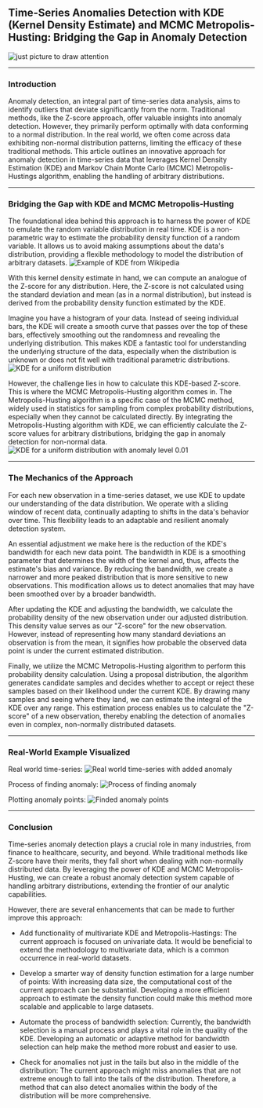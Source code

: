 ## Time-Series Anomalies Detection with KDE (Kernel Density Estimate) and MCMC Metropolis-Husting: Bridging the Gap in Anomaly Detection
![](./images/intro1.png "just picture to draw attention")

---
### Introduction
Anomaly detection, an integral part of time-series data analysis, aims to identify outliers that deviate significantly from the norm. Traditional methods, like the Z-score approach, offer valuable insights into anomaly detection. However, they primarily perform optimally with data conforming to a normal distribution. In the real world, we often come across data exhibiting non-normal distribution patterns, limiting the efficacy of these traditional methods. This article outlines an innovative approach for anomaly detection in time-series data that leverages Kernel Density Estimation (KDE) and Markov Chain Monte Carlo (MCMC) Metropolis-Hustings algorithm, enabling the handling of arbitrary distributions.

---
### Bridging the Gap with KDE and MCMC Metropolis-Husting

The foundational idea behind this approach is to harness the power of KDE to emulate the random variable distribution in real time. KDE is a non-parametric way to estimate the probability density function of a random variable. It allows us to avoid making assumptions about the data's distribution, providing a flexible methodology to model the distribution of arbitrary datasets.
![](./images/KDE0.png "Example of KDE from Wikipedia")

With this kernel density estimate in hand, we can compute an analogue of the Z-score for any distribution. Here, the Z-score is not calculated using the standard deviation and mean (as in a normal distribution), but instead is derived from the probability density function estimated by the KDE.

Imagine you have a histogram of your data. Instead of seeing individual bars, the KDE will create a smooth curve that passes over the top of these bars, effectively smoothing out the randomness and revealing the underlying distribution. This makes KDE a fantastic tool for understanding the underlying structure of the data, especially when the distribution is unknown or does not fit well with traditional parametric distributions.
![](./images/base1_animation.gif "KDE for a uniform distribution")

However, the challenge lies in how to calculate this KDE-based Z-score. This is where the MCMC Metropolis-Husting algorithm comes in. The Metropolis-Husting algorithm is a specific case of the MCMC method, widely used in statistics for sampling from complex probability distributions, especially when they cannot be calculated directly. By integrating the Metropolis-Husting algorithm with KDE, we can efficiently calculate the Z-score values for arbitrary distributions, bridging the gap in anomaly detection for non-normal data.
![](./images/base2_animation.gif "KDE for a uniform distribution with anomaly level 0.01")

---
### The Mechanics of the Approach
For each new observation in a time-series dataset, we use KDE to update our understanding of the data distribution. We operate with a sliding window of recent data, continually adapting to shifts in the data's behavior over time. This flexibility leads to an adaptable and resilient anomaly detection system.

An essential adjustment we make here is the reduction of the KDE's bandwidth for each new data point. The bandwidth in KDE is a smoothing parameter that determines the width of the kernel and, thus, affects the estimate's bias and variance. By reducing the bandwidth, we create a narrower and more peaked distribution that is more sensitive to new observations. This modification allows us to detect anomalies that may have been smoothed over by a broader bandwidth.

After updating the KDE and adjusting the bandwidth, we calculate the probability density of the new observation under our adjusted distribution. This density value serves as our "Z-score" for the new observation. However, instead of representing how many standard deviations an observation is from the mean, it signifies how probable the observed data point is under the current estimated distribution.

Finally, we utilize the MCMC Metropolis-Husting algorithm to perform this probability density calculation. Using a proposal distribution, the algorithm generates candidate samples and decides whether to accept or reject these samples based on their likelihood under the current KDE. By drawing many samples and seeing where they land, we can estimate the integral of the KDE over any range. This estimation process enables us to calculate the "Z-score" of a new observation, thereby enabling the detection of anomalies even in complex, non-normally distributed datasets.

---
### Real-World Example Visualized

Real world time-series:
![](./images/rdata1.png "Real world time-series with added anomaly")

Process of finding anomaly:
![](./images/test_animation.gif "Process of finding anomaly")

Plotting anomaly points:
![](./images/rdata2.png "Finded anomaly points")


---
### Conclusion
Time-series anomaly detection plays a crucial role in many industries, from finance to healthcare, security, and beyond. While traditional methods like Z-score have their merits, they fall short when dealing with non-normally distributed data. By leveraging the power of KDE and MCMC Metropolis-Husting, we can create a robust anomaly detection system capable of handling arbitrary distributions, extending the frontier of our analytic capabilities.

However, there are several enhancements that can be made to further improve this approach:

 * Add functionality of multivariate KDE and Metropolis-Hastings: The current approach is focused on univariate data. It would be beneficial to extend the methodology to multivariate data, which is a common occurrence in real-world datasets.

 * Develop a smarter way of density function estimation for a large number of points: With increasing data size, the computational cost of the current approach can be substantial. Developing a more efficient approach to estimate the density function could make this method more scalable and applicable to large datasets.

 * Automate the process of bandwidth selection: Currently, the bandwidth selection is a manual process and plays a vital role in the quality of the KDE. Developing an automatic or adaptive method for bandwidth selection can help make the method more robust and easier to use.

 * Check for anomalies not just in the tails but also in the middle of the distribution: The current approach might miss anomalies that are not extreme enough to fall into the tails of the distribution. Therefore, a method that can also detect anomalies within the body of the distribution will be more comprehensive.